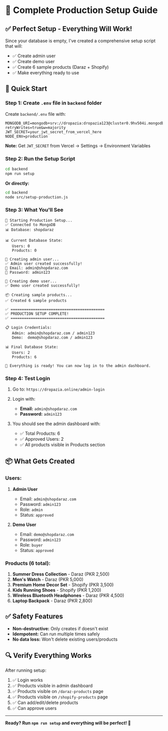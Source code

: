 # 🚀 Complete Production Setup Guide

## ✅ Perfect Setup - Everything Will Work!

Since your database is empty, I've created a comprehensive setup script that will:
- ✅ Create admin user
- ✅ Create demo user  
- ✅ Create 6 sample products (Daraz + Shopify)
- ✅ Make everything ready to use

## 🎯 Quick Start

### Step 1: Create `.env` file in `backend` folder

Create `backend/.env` file with:

```env
MONGODB_URI=mongodb+srv://dropazia:dropazia123@cluster0.9hv504i.mongodb.net/shopdaraz?retryWrites=true&w=majority
JWT_SECRET=your_jwt_secret_from_vercel_here
NODE_ENV=production
```

**Note:** Get `JWT_SECRET` from Vercel → Settings → Environment Variables

### Step 2: Run the Setup Script

```bash
cd backend
npm run setup
```

**Or directly:**
```bash
cd backend
node src/setup-production.js
```

### Step 3: What You'll See

```
🚀 Starting Production Setup...
✅ Connected to MongoDB
📊 Database: shopdaraz

📊 Current Database State:
   Users: 0
   Products: 0

👤 Creating admin user...
✅ Admin user created successfully!
📧 Email: admin@shopdaraz.com
🔑 Password: admin123

👤 Creating demo user...
✅ Demo user created successfully!

📦 Creating sample products...
✅ Created 6 sample products

✅ ==========================================
✅ PRODUCTION SETUP COMPLETE!
✅ ==========================================

📋 Login Credentials:
   Admin: admin@shopdaraz.com / admin123
   Demo:  demo@shopdaraz.com / admin123

📊 Final Database State:
   Users: 2
   Products: 6

🎉 Everything is ready! You can now log in to the admin dashboard.
```

### Step 4: Test Login

1. Go to: `https://dropazia.online/admin-login`
2. Login with:
   - **Email:** `admin@shopdaraz.com`
   - **Password:** `admin123`

3. You should see the admin dashboard with:
   - ✅ Total Products: 6
   - ✅ Approved Users: 2
   - ✅ All products visible in Products section

## 📦 What Gets Created

### Users:
1. **Admin User**
   - Email: `admin@shopdaraz.com`
   - Password: `admin123`
   - Role: `admin`
   - Status: `approved`

2. **Demo User**
   - Email: `demo@shopdaraz.com`
   - Password: `admin123`
   - Role: `buyer`
   - Status: `approved`

### Products (6 total):
1. **Summer Dress Collection** - Daraz (PKR 2,500)
2. **Men's Watch** - Daraz (PKR 5,000)
3. **Premium Home Decor Set** - Shopify (PKR 3,500)
4. **Kids Running Shoes** - Shopify (PKR 1,200)
5. **Wireless Bluetooth Headphones** - Daraz (PKR 4,500)
6. **Laptop Backpack** - Daraz (PKR 2,800)

## ✅ Safety Features

- **Non-destructive:** Only creates if doesn't exist
- **Idempotent:** Can run multiple times safely
- **No data loss:** Won't delete existing users/products

## 🔍 Verify Everything Works

After running setup:

1. ✅ Login works
2. ✅ Products visible in admin dashboard
3. ✅ Products visible on `/daraz-products` page
4. ✅ Products visible on `/shopify-products` page
5. ✅ Can add/edit/delete products
6. ✅ Can approve users

---

**Ready? Run `npm run setup` and everything will be perfect! 🎉**

